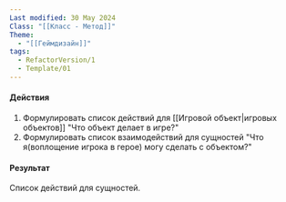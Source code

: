 ```yaml
---
Last modified: 30 May 2024
Class: "[[Класс - Метод]]"
Theme:
  - "[[Геймдизайн]]"
tags:
  - RefactorVersion/1
  - Template/01
---
```

#### Действия
1. Формулировать список действий для [[Игровой объект|игровых объектов]] "Что объект делает в игре?"
2. Формулировать список взаимодействий для сущностей "Что я(воплощение игрока в герое) могу сделать с объектом?"
#### Результат
Список действий для сущностей.